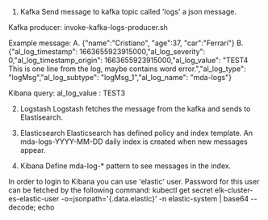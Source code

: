 1. Kafka
Send message to kafka topic called 'logs' a json message.

Kafka producer:
invoke-kafka-logs-producer.sh

Example message:
A. {"name":"Cristiano", "age":37, "car":"Ferrari"}
B. {"al_log_timestamp": 1663655923915000,"al_log_severity": 0,"al_log_timestamp_origin": 1663655923915000,"al_log_value": "TEST4 This is one line from the log, maybe contains word error.","al_log_type": "logMsg","al_log_subtype": "logMsg_1","al_log_name": "mda-logs"}

Kibana query: al_log_value : TEST3

2. Logstash
Logstash fetches the message from the kafka and sends to Elastisearch.

3. Elasticsearch
Elasticsearch has defined policy and index template.
An mda-logs-YYYY-MM-DD daily index is created when new messages appear.

4. Kibana
Define mda-log-* pattern to see messages in the index. 

In order to login to Kibana you can use 'elastic' user. Password for this user can be fetched by the following command:
kubectl get secret elk-cluster-es-elastic-user -o=jsonpath='{.data.elastic}' -n elastic-system | base64 --decode; echo